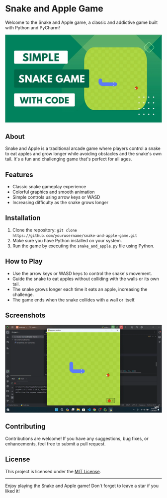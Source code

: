# Snake and Apple Game

Welcome to the Snake and Apple game, a classic and addictive game built with Python and PyCharm!

![Game Cover](snake-game.webp)

## About
Snake and Apple is a traditional arcade game where players control a snake to eat apples and grow longer while avoiding obstacles and the snake's own tail. It's a fun and challenging game that's perfect for all ages.

## Features
- Classic snake gameplay experience
- Colorful graphics and smooth animation
- Simple controls using arrow keys or WASD
- Increasing difficulty as the snake grows longer

## Installation
1. Clone the repository: `git clone https://github.com/yourusername/snake-and-apple-game.git`
2. Make sure you have Python installed on your system.
3. Run the game by executing the `snake_and_apple.py` file using Python.

## How to Play
- Use the arrow keys or WASD keys to control the snake's movement.
- Guide the snake to eat apples without colliding with the walls or its own tail.
- The snake grows longer each time it eats an apple, increasing the challenge.
- The game ends when the snake collides with a wall or itself.

## Screenshots
![Gameplay](gameplay.png)

## Contributing
Contributions are welcome! If you have any suggestions, bug fixes, or enhancements, feel free to submit a pull request.

## License
This project is licensed under the [MIT License](LICENSE).

---

Enjoy playing the Snake and Apple game! Don't forget to leave a star if you liked it!
